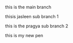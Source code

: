 this is the main branch

thisis jasleen sub branch 1

this is the pragya sub branch 2

this is my new pen
